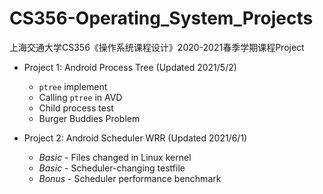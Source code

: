 # CS356-Operating_System_Projects
上海交通大学CS356《操作系统课程设计》2020-2021春季学期课程Project

- Project 1: Android Process Tree (Updated 2021/5/2)
  - `ptree` implement
  - Calling `ptree` in AVD
  - Child process test
  - Burger Buddies Problem

- Project 2: Android Scheduler WRR (Updated 2021/6/1)
  - *Basic* - Files changed in Linux kernel
  - *Basic* - Scheduler-changing testfile
  - *Bonus* - Scheduler performance benchmark
